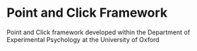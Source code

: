 # Point and Click Framework

Point and Click framework developed within the Department of Experimental Psychology at the University of Oxford